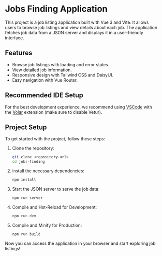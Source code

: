 # Jobs Finding Application

This project is a job listing application built with Vue 3 and Vite. It allows users to browse job listings and view details about each job. The application fetches job data from a JSON server and displays it in a user-friendly interface.

## Features

- Browse job listings with loading and error states.
- View detailed job information.
- Responsive design with Tailwind CSS and DaisyUI.
- Easy navigation with Vue Router.

## Recommended IDE Setup

For the best development experience, we recommend using [VSCode](https://code.visualstudio.com/) with the [Volar](https://marketplace.visualstudio.com/items?itemName=Vue.volar) extension (make sure to disable Vetur).

## Project Setup

To get started with the project, follow these steps:

1. Clone the repository:
   ```sh
   git clone <repository-url>
   cd jobs-finding
   ```

2. Install the necessary dependencies:
   ```sh
   npm install
   ```

3. Start the JSON server to serve the job data:
   ```sh
   npm run server
   ```

4. Compile and Hot-Reload for Development:
   ```sh
   npm run dev
   ```

5. Compile and Minify for Production:
   ```sh
   npm run build
   ```

Now you can access the application in your browser and start exploring job listings!
